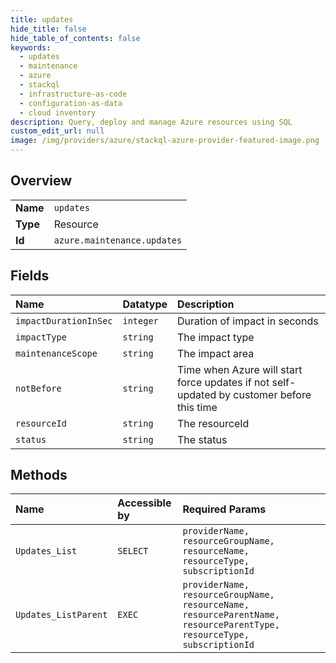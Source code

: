 ```yaml
---
title: updates
hide_title: false
hide_table_of_contents: false
keywords:
  - updates
  - maintenance
  - azure    
  - stackql
  - infrastructure-as-code
  - configuration-as-data
  - cloud inventory
description: Query, deploy and manage Azure resources using SQL
custom_edit_url: null
image: /img/providers/azure/stackql-azure-provider-featured-image.png
---
```

  
    

## Overview
<table><tbody>
<tr><td><b>Name</b></td><td><code>updates</code></td></tr>
<tr><td><b>Type</b></td><td>Resource</td></tr>
<tr><td><b>Id</b></td><td><code>azure.maintenance.updates</code></td></tr>
</tbody></table>

## Fields
| Name | Datatype | Description |
|:-----|:---------|:------------|
| `impactDurationInSec` | `integer` | Duration of impact in seconds |
| `impactType` | `string` | The impact type |
| `maintenanceScope` | `string` | The impact area |
| `notBefore` | `string` | Time when Azure will start force updates if not self-updated by customer before this time |
| `resourceId` | `string` | The resourceId |
| `status` | `string` | The status |
## Methods
| Name | Accessible by | Required Params |
|:-----|:--------------|:----------------|
| `Updates_List` | `SELECT` | `providerName, resourceGroupName, resourceName, resourceType, subscriptionId` |
| `Updates_ListParent` | `EXEC` | `providerName, resourceGroupName, resourceName, resourceParentName, resourceParentType, resourceType, subscriptionId` |

